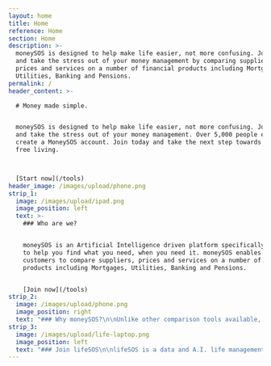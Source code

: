 ```yaml
---
layout: home
title: Home
reference: Home
section: Home
description: >-
  moneySOS is designed to help make life easier, not more confusing. Join today
  and take the stress out of your money management by comparing suppliers,
  prices and services on a number of financial products including Mortgages,
  Utilities, Banking and Pensions. 
permalink: /
header_content: >-

  # Money made simple.


  moneySOS is designed to help make life easier, not more confusing. Join today
  and take the stress out of your money management. Over 5,000 people each week
  create a MoneySOS account. Join today and take the next step towards stress
  free living.



  [Start now](/tools)
header_image: /images/upload/phone.png
strip_1:
  image: /images/upload/ipad.png
  image_position: left
  text: >-
    ### Who are we?


    moneySOS is an Artificial Intelligence driven platform specifically designed
    to help you find what you need, when you need it. moneySOS enables its
    customers to compare suppliers, prices and services on a number of financial
    products including Mortgages, Utilities, Banking and Pensions. 


    [Join now](/tools)
strip_2:
  image: /images/upload/phone.png
  image_position: right
  text: "### Why moneySOS?\n\nUnlike other comparison tools available, moneySOS uses Artificial Intelligence to understand what you are looking for. Each of the tools is free to use and will help guide you through the process. By answering a selection of relevant questions, our technology will be able to match you to a specific supplier, product or service based on either costs, customer reviews or location. \n\nFinding what you need doesn't need to be hard work anymore, with moneySOS it's simple.\r\n\n[Join now](/tools)"
strip_3:
  image: /images/upload/life-laptop.png
  image_position: left
  text: "### Join lifeSOS\n\nlifeSOS is a data and A.I. life management platform. Specifically focused around helping remove the stress of dealing with those everyday bills and commitments. Using our proprietary A.I. technology, we understand exactly what you require and when you need it. Then we search the market on your behalf and show you the results. \r\n\r\nBy creating you lifeSOS account and telling us about you, your house, family and life we are able to automatically keep track of everything you need, from car insurance to a friday night treat, we have it all.\n\nJoin over 150,000 members and let lifeSOS take care of everything you don't want to."
---
```


